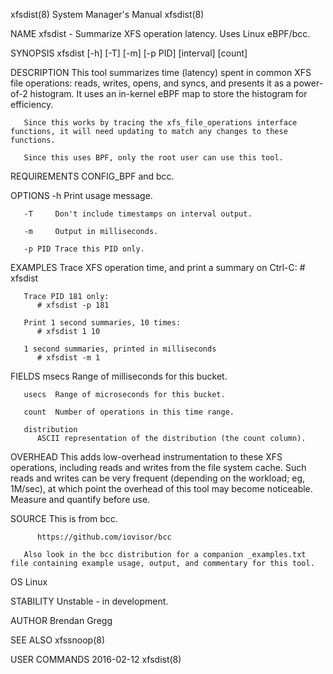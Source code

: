 xfsdist(8)							    System Manager's Manual							    xfsdist(8)

NAME
       xfsdist - Summarize XFS operation latency. Uses Linux eBPF/bcc.

SYNOPSIS
       xfsdist [-h] [-T] [-m] [-p PID] [interval] [count]

DESCRIPTION
       This tool summarizes time (latency) spent in common XFS file operations: reads, writes, opens, and syncs, and presents it as a power-of-2 histogram. It
       uses an in-kernel eBPF map to store the histogram for efficiency.

       Since this works by tracing the xfs_file_operations interface functions, it will need updating to match any changes to these functions.

       Since this uses BPF, only the root user can use this tool.

REQUIREMENTS
       CONFIG_BPF and bcc.

OPTIONS
       -h     Print usage message.

       -T     Don't include timestamps on interval output.

       -m     Output in milliseconds.

       -p PID Trace this PID only.

EXAMPLES
       Trace XFS operation time, and print a summary on Ctrl-C:
	      # xfsdist

       Trace PID 181 only:
	      # xfsdist -p 181

       Print 1 second summaries, 10 times:
	      # xfsdist 1 10

       1 second summaries, printed in milliseconds
	      # xfsdist -m 1

FIELDS
       msecs  Range of milliseconds for this bucket.

       usecs  Range of microseconds for this bucket.

       count  Number of operations in this time range.

       distribution
	      ASCII representation of the distribution (the count column).

OVERHEAD
       This  adds  low-overhead	 instrumentation  to these XFS operations, including reads and writes from the file system cache. Such reads and writes can be
       very frequent (depending on the workload; eg, 1M/sec), at which point the overhead of this tool may become noticeable.	Measure	 and  quantify	before
       use.

SOURCE
       This is from bcc.

	      https://github.com/iovisor/bcc

       Also look in the bcc distribution for a companion _examples.txt file containing example usage, output, and commentary for this tool.

OS
       Linux

STABILITY
       Unstable - in development.

AUTHOR
       Brendan Gregg

SEE ALSO
       xfssnoop(8)

USER COMMANDS								  2016-02-12								    xfsdist(8)
